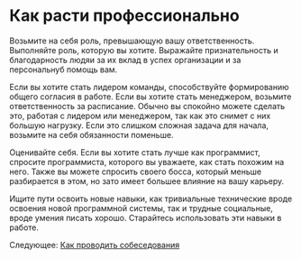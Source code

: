 # Как расти профессионально
[//]: # (Version:1.0.0)
Возьмите на себя роль, превышающую вашу ответственность. Выполняйте роль, которую вы хотите. Выражайте признательность и благодарность людяи за их вклад в успех организации и за персональнуб помощь вам.

Если вы хотите стать лидером команды, способствуйте формированию общего согласия в работе. Если вы хотите стать менеджером, возьмите ответственность за расписание. Обычно вы спокойно можете сделать это, работая с лидером или менеджером, так как это снимет с них большую нагрузку. Если это слишком сложная задача для начала, возьмите на себя обязанности поменьше.

Оценивайте себя. Если вы хотите стать лучше как программист, спросите программиста, которого вы уважаете, как стать похожим на него. Также вы можете спросить своего босса, который меньше разбирается в этом, но зато имеет большее влияние на вашу карьеру.

Ищите пути освоить новые навыки, как тривиальные технические вроде освоения новой программной системы, так и трудные социальные, вроде умения писать хорошо. Старайтесь использовать эти навыки в работе.

Следующее: [Как проводить собеседования](06-How-to-Evaluate-Interviewees.md)